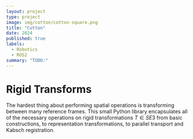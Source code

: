 ```yaml
---
layout: project
type: project
image: img/cotton/cotton-square.png
title: "Cotton"
date: 2024
published: true
labels:
  - Robotics
  - ROS2
summary: "TODO:"
---
```



# Rigid Transforms

The hardest thing about performing spatial operations is transforming between many reference frames. This small Python library encapsulates all of the necessary operations on rigid transformations $T\in SE3$ from basic constructions, to representation transformations, to parallel transport and Kabsch registration.
